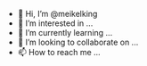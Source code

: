 - 👋 Hi, I’m @meikelking
- 👀 I’m interested in ...
- 🌱 I’m currently learning ...
- 💞️ I’m looking to collaborate on ...
- 📫 How to reach me ...

<!---
meikelking/meikelking is a ✨ special ✨ repository because its `README.md` (this file) appears on your GitHub profile.
You can click the Preview link to take a look at your changes.
--->
